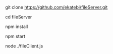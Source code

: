 
git clone https://github.com/ekatebi/fileServer.git

cd fileServer

npm install

npm start

node ./fileClient.js